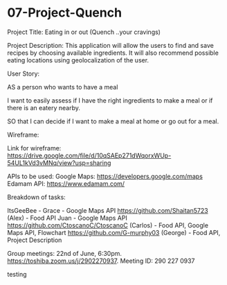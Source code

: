 # 07-Project-Quench

Project Title: 
Eating in or out (Quench ..your cravings)

Project Description: 
This application will allow the users to find and save recipes by choosing available ingredients. It will also recommend possible eating locations using geolocalization of the user.

User Story:

AS a person who wants to have a meal 

I want to easily assess if I have the right ingredients to make a meal or if there is an eatery nearby.

SO that I can decide if I want to make a meal at home or go out for a meal.

Wireframe:



Link for wireframe:
https://drive.google.com/file/d/10qSAEp271dWqorxWUp-54UL1kVd3vMNq/view?usp=sharing


APIs to be used:
Google Maps: https://developers.google.com/maps 
Edamam API: https://www.edamam.com/ 






Breakdown of tasks:

ItsGeeBee - Grace - Google Maps API
https://github.com/Shaitan5723 (Alex) - Food API
Juan - Google Maps API
https://github.com/CtoscanoC/CtoscanoC (Carlos) - Food API,  Google Maps API, Flowchart
https://github.com/G-murphy03 (George) - Food API, Project Description

Group meetings:
22nd of June, 6:30pm. https://toshiba.zoom.us/j/2902270937. 
Meeting ID: 290 227 0937

testing
